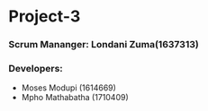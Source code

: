 # Project-3

### Scrum Mananger: Londani Zuma(1637313)
### Developers:
  * Moses Modupi (1614669)
  * Mpho Mathabatha (1710409)
  
  
